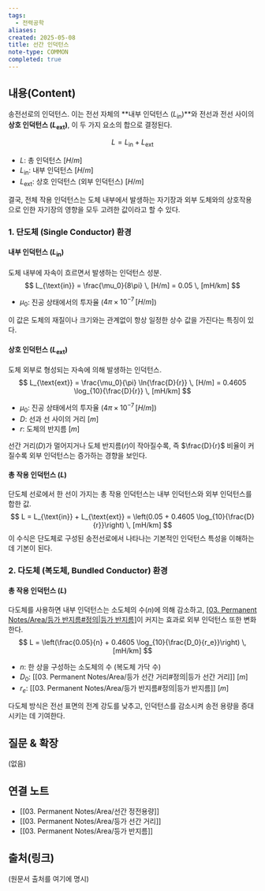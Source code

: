 ```yaml
---
tags:
  - 전력공학
aliases: 
created: 2025-05-08
title: 선간 인덕턴스
note-type: COMMON
completed: true
---
```


## 내용(Content)

송전선로의 인덕턴스. 이는 전선 자체의 **내부 인덕턴스 ($L_{\text{in}}$)**와 전선과 전선 사이의 **상호 인덕턴스 ($L_{\text{ext}}$)**, 이 두 가지 요소의 합으로 결정된다.

$$
L = L_{\text{in}} + L_{\text{ext}}
$$
-   $L$: 총 인덕턴스 $[H/m]$
-   $L_{\text{in}}$: 내부 인덕턴스 $[H/m]$
-   $L_{\text{ext}}$: 상호 인덕턴스 (외부 인덕턴스) $[H/m]$

결국, 전체 작용 인덕턴스는 도체 내부에서 발생하는 자기장과 외부 도체와의 상호작용으로 인한 자기장의 영향을 모두 고려한 값이라고 할 수 있다.

### 1. 단도체 (Single Conductor) 환경

#### 내부 인덕턴스 ($L_{\text{in}}$)
도체 내부에 자속이 흐르면서 발생하는 인덕턴스 성분.
$$
L_{\text{in}} = \frac{\mu_0}{8\pi} \, [H/m] = 0.05 \, [mH/km]
$$
-   $\mu_0$: 진공 상태에서의 투자율 ($4\pi \times 10^{-7} \, [H/m]$)

이 값은 도체의 재질이나 크기와는 관계없이 항상 일정한 상수 값을 가진다는 특징이 있다.

#### 상호 인덕턴스 ($L_{\text{ext}}$)
도체 외부로 형성되는 자속에 의해 발생하는 인덕턴스.
$$
L_{\text{ext}} = \frac{\mu_0}{\pi} \ln{\frac{D}{r}} \, [H/m] = 0.4605 \log_{10}{\frac{D}{r}} \, [mH/km]
$$
-   $\mu_0$: 진공 상태에서의 투자율 ($4\pi \times 10^{-7} \, [H/m]$)
-   $D$: 선과 선 사이의 거리 $[m]$
-   $r$: 도체의 반지름 $[m]$

선간 거리($D$)가 멀어지거나 도체 반지름($r$)이 작아질수록, 즉 $\frac{D}{r}$ 비율이 커질수록 외부 인덕턴스는 증가하는 경향을 보인다.

#### 총 작용 인덕턴스 ($L$)
단도체 선로에서 한 선이 가지는 총 작용 인덕턴스는 내부 인덕턴스와 외부 인덕턴스를 합한 값.
$$
L = L_{\text{in}} + L_{\text{ext}} = \left(0.05 + 0.4605 \log_{10}{\frac{D}{r}}\right) \, [mH/km]
$$
이 수식은 단도체로 구성된 송전선로에서 나타나는 기본적인 인덕턴스 특성을 이해하는 데 기본이 된다.

### 2. 다도체 (복도체, Bundled Conductor) 환경

#### 총 작용 인덕턴스 ($L$)
다도체를 사용하면 내부 인덕턴스는 소도체의 수($n$)에 의해 감소하고, [[03. Permanent Notes/Area/등가 반지름#정의|등가 반지름]]($r_e$)이 커지는 효과로 외부 인덕턴스 또한 변화한다.
$$
L = \left(\frac{0.05}{n} + 0.4605 \log_{10}{\frac{D_0}{r_e}}\right) \, [mH/km]
$$
-   $n$: 한 상을 구성하는 소도체의 수 (복도체 가닥 수)
-   $D_0$: [[03. Permanent Notes/Area/등가 선간 거리#정의|등가 선간 거리]] $[m]$
-   $r_e$: [[03. Permanent Notes/Area/등가 반지름#정의|등가 반지름]] $[m]$

다도체 방식은 전선 표면의 전계 강도를 낮추고, 인덕턴스를 감소시켜 송전 용량을 증대시키는 데 기여한다.

## 질문 & 확장

(없음)

## 연결 노트
- [[03. Permanent Notes/Area/선간 정전용량]]
- [[03. Permanent Notes/Area/등가 선간 거리]]
- [[03. Permanent Notes/Area/등가 반지름]]

## 출처(링크)
(원문서 출처를 여기에 명시) 